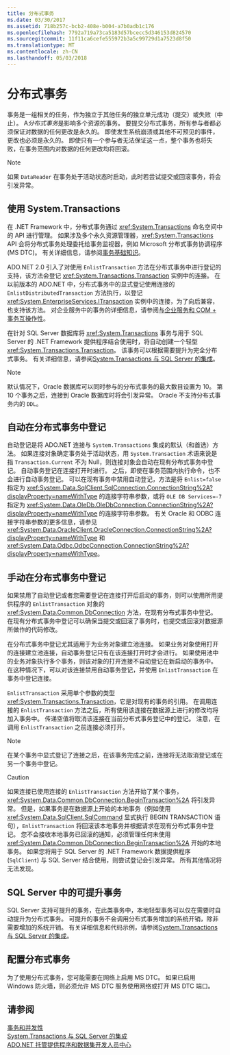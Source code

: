 ```yaml
---
title: 分布式事务
ms.date: 03/30/2017
ms.assetid: 718b257c-bcb2-408e-b004-a7b0adb1c176
ms.openlocfilehash: 7792a719a73ca5183d57bcecc5d346153d824570
ms.sourcegitcommit: 11f11ca6cefe555972b3a5c99729d1a7523d8f50
ms.translationtype: MT
ms.contentlocale: zh-CN
ms.lasthandoff: 05/03/2018
---
```

# <a name="distributed-transactions"></a>分布式事务
事务是一组相关的任务，作为独立于其他任务的独立单元成功（提交）或失败（中止）。 A*分布式事务*是影响多个资源的事务。 要提交分布式事务，所有参与者都必须保证对数据的任何更改是永久的。 即使发生系统崩溃或其他不可预见的事件，更改也必须是永久的。 即使只有一个参与者无法保证这一点，整个事务也将失败，在事务范围内对数据的任何更改均将回滚。  
  
> [!NOTE]
>  如果 `DataReader` 在事务处于活动状态时启动，此时若尝试提交或回滚事务，将会引发异常。  
  
## <a name="working-with-systemtransactions"></a>使用 System.Transactions  
 在 .NET Framework 中，分布式事务通过 <xref:System.Transactions> 命名空间中的 API 进行管理。 如果涉及多个永久资源管理器，<xref:System.Transactions> API 会将分布式事务处理委托给事务监视器，例如 Microsoft 分布式事务协调程序 (MS DTC)。 有关详细信息，请参阅[事务基础知识](../../../../docs/framework/data/transactions/transaction-fundamentals.md)。  
  
 ADO.NET 2.0 引入了对使用 `EnlistTransaction` 方法在分布式事务中进行登记的支持，该方法会登记 <xref:System.Transactions.Transaction> 实例中的连接。 在以前版本的 ADO.NET 中，分布式事务中的显式登记使用连接的 `EnlistDistributedTransaction` 方法执行，以登记 <xref:System.EnterpriseServices.ITransaction> 实例中的连接，为了向后兼容，也支持该方法。 对企业服务中的事务的详细信息，请参阅[与企业服务和 COM + 事务互操作性](../../../../docs/framework/data/transactions/interoperability-with-enterprise-services-and-com-transactions.md)。  
  
 在针对 SQL Server 数据库将 <xref:System.Transactions> 事务与用于 SQL Server 的 .NET Framework 提供程序结合使用时，将自动创建一个轻型 <xref:System.Transactions.Transaction>。 该事务可以根据需要提升为完全分布式事务。 有关详细信息，请参阅[System.Transactions 与 SQL Server 的集成](../../../../docs/framework/data/adonet/system-transactions-integration-with-sql-server.md)。  
  
> [!NOTE]
>  默认情况下，Oracle 数据库可以同时参与的分布式事务的最大数目设置为 10。 第 10 个事务之后，连接到 Oracle 数据库时将会引发异常。 Oracle 不支持分布式事务内的 `DDL`。  
  
## <a name="automatically-enlisting-in-a-distributed-transaction"></a>自动在分布式事务中登记  
 自动登记是将 ADO.NET 连接与 `System.Transactions` 集成的默认（和首选）方法。 如果连接对象确定事务处于活动状态，用 `System.Transaction` 术语来说是指 `Transaction.Current` 不为 Null，则连接对象会自动在现有分布式事务中登记。 自动事务登记在连接打开时进行。 之后，即使在事务范围内执行命令，也不会进行自动事务登记。 可以在现有事务中禁用自动登记，方法是将 `Enlist=false` 指定为 <xref:System.Data.SqlClient.SqlConnection.ConnectionString%2A?displayProperty=nameWithType> 的连接字符串参数，或将 `OLE DB Services=-7` 指定为 <xref:System.Data.OleDb.OleDbConnection.ConnectionString%2A?displayProperty=nameWithType> 的连接字符串参数。 有关 Oracle 和 ODBC 连接字符串参数的更多信息，请参见 <xref:System.Data.OracleClient.OracleConnection.ConnectionString%2A?displayProperty=nameWithType> 和 <xref:System.Data.Odbc.OdbcConnection.ConnectionString%2A?displayProperty=nameWithType>。  
  
## <a name="manually-enlisting-in-a-distributed-transaction"></a>手动在分布式事务中登记  
 如果禁用了自动登记或者您需要登记在连接打开后启动的事务，则可以使用所用提供程序的 `EnlistTransaction` 对象的 <xref:System.Data.Common.DbConnection> 方法，在现有分布式事务中登记。 在现有分布式事务中登记可以确保当提交或回滚了事务时，也提交或回滚对数据源所做作的代码修改。  
  
 在分布式事务中登记尤其适用于为业务对象建立池连接。 如果业务对象使用打开的连接建立池连接，自动事务登记只有在该连接打开时才会进行。 如果使用池中的业务对象执行多个事务，则该对象的打开连接不自动登记在新启动的事务中。 在这种情况下，可以对该连接禁用自动事务登记，并使用 `EnlistTransaction` 在事务中登记连接。  
  
 `EnlistTransaction` 采用单个参数的类型<xref:System.Transactions.Transaction>，它是对现有的事务的引用。 在调用连接的 `EnlistTransaction` 方法之后，所有使用该连接在数据源上进行的修改均将加入事务中。 传递空值将取消该连接在当前分布式事务登记中的登记。 注意，在调用 `EnlistTransaction` 之前连接必须打开。  
  
> [!NOTE]
>  在某个事务中显式登记了连接之后，在该事务完成之前，连接将无法取消登记或在另一个事务中登记。  
  
> [!CAUTION]
>  如果连接已使用连接的 `EnlistTransaction` 方法开始了某个事务，<xref:System.Data.Common.DbConnection.BeginTransaction%2A> 将引发异常。 但是，如果事务是在数据源上开始的本地事务（例如使用 <xref:System.Data.SqlClient.SqlCommand> 显式执行 BEGIN TRANSACTION 语句），`EnlistTransaction` 将回滚该本地事务并根据请求在现有分布式事务中登记。 您不会接收本地事务已回滚的通知，必须管理任何未使用 <xref:System.Data.Common.DbConnection.BeginTransaction%2A> 开始的本地事务。 如果您将用于 SQL Server 的 .NET Framework 数据提供程序 (`SqlClient`) 与 SQL Server 结合使用，则尝试登记会引发异常。 所有其他情况将无法发现。  
  
## <a name="promotable-transactions-in-sql-server"></a>SQL Server 中的可提升事务  
 SQL Server 支持可提升的事务，在此类事务中，本地轻型事务可以仅在需要时自动提升为分布式事务。 可提升的事务不会调用分布式事务增加的系统开销，除非需要增加的系统开销。 有关详细信息和代码示例，请参阅[System.Transactions 与 SQL Server 的集成](../../../../docs/framework/data/adonet/system-transactions-integration-with-sql-server.md)。  
  
## <a name="configuring-distributed-transactions"></a>配置分布式事务  
 为了使用分布式事务，您可能需要在网络上启用 MS DTC。 如果已启用 Windows 防火墙，则必须允许 MS DTC 服务使用网络或打开 MS DTC 端口。  
  
## <a name="see-also"></a>请参阅  
 [事务和并发性](../../../../docs/framework/data/adonet/transactions-and-concurrency.md)  
 [System.Transactions 与 SQL Server 的集成](../../../../docs/framework/data/adonet/system-transactions-integration-with-sql-server.md)  
 [ADO.NET 托管提供程序和数据集开发人员中心](http://go.microsoft.com/fwlink/?LinkId=217917)
